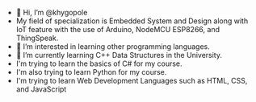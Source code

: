 - 👋 Hi, I’m @khygopole
- My field of specialization is Embedded System and Design along with IoT feature with the use of Arduino, NodeMCU ESP8266, and ThingSpeak.
- 👀 I’m interested in learning other programming languages.
- 🌱 I’m currently learning C++ Data Structures in the University.
- I'm trying to learn the basics of C# for my course.
- I'm also trying to learn Python for my course.
- I'm trying to learn Web Development Languages such as HTML, CSS, and JavaScript
<!---
khygopole/khygopole is a ✨ special ✨ repository because its `README.md` (this file) appears on your GitHub profile.
You can click the Preview link to take a look at your changes.
--->
